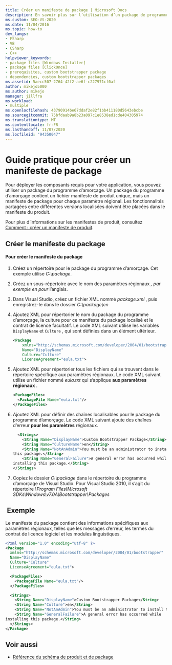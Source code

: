 ```yaml
---
title: Créer un manifeste de package | Microsoft Docs
description: En savoir plus sur l’utilisation d’un package de programme d’amorçage pour déployer les composants requis pour votre application ClickOnce, qui contient un manifeste de package pour chaque paramètre régional.
ms.custom: SEO-VS-2020
ms.date: 11/04/2016
ms.topic: how-to
dev_langs:
- FSharp
- VB
- CSharp
- C++
helpviewer_keywords:
- package files [Windows Installer]
- package files [ClickOnce]
- prerequisites, custom bootstrapper package
- dependencies, custom bootstrapper packages
ms.assetid: 5aecc507-2764-42f2-ae6f-c227971cf0af
author: mikejo5000
ms.author: mikejo
manager: jillfra
ms.workload:
- multiple
ms.openlocfilehash: 43790914be67ddaf2e82f1bb411180d5643ebcbe
ms.sourcegitcommit: 75bfdaab9a8b23a097c1e8538ed1cde404305974
ms.translationtype: MT
ms.contentlocale: fr-FR
ms.lasthandoff: 11/07/2020
ms.locfileid: "94350047"
---
```

# <a name="how-to-create-a-package-manifest"></a>Guide pratique pour créer un manifeste de package
Pour déployer les composants requis pour votre application, vous pouvez utiliser un package du programme d’amorçage. Un package du programme d’amorçage contient un fichier manifeste de produit unique, mais un manifeste de package pour chaque paramètre régional. Les fonctionnalités partagées entre différentes versions localisées doivent être placées dans le manifeste du produit.

 Pour plus d’informations sur les manifestes de produit, consultez [Comment : créer un manifeste de produit](../deployment/how-to-create-a-product-manifest.md).

## <a name="create-the-package-manifest"></a>Créer le manifeste du package

#### <a name="to-create-the-package-manifest"></a>Pour créer le manifeste du package

1. Créez un répertoire pour le package du programme d’amorçage. Cet exemple utilise *C:\package*.

2. Créez un sous-répertoire avec le nom des paramètres régionaux *, par exemple en pour* l’anglais.

3. Dans Visual Studio, créez un fichier XML nommé *package.xml* , puis enregistrez-le dans le dossier *C:\package\en*

4. Ajoutez XML pour répertorier le nom du package du programme d’amorçage, la culture pour ce manifeste du package localisé et le contrat de licence facultatif. Le code XML suivant utilise les variables `DisplayName` et `Culture` , qui sont définies dans un élément ultérieur.

    ```xml
    <Package
        xmlns="http://schemas.microsoft.com/developer/2004/01/bootstrapper"
        Name="DisplayName"
        Culture="Culture"
        LicenseAgreement="eula.txt">
    ```

5. Ajoutez XML pour répertorier tous les fichiers qui se trouvent dans le répertoire spécifique aux paramètres régionaux. Le code XML suivant utilise un fichier nommé *eula.txt* qui s’applique **aux paramètres régionaux** .

    ```xml
    <PackageFiles>
      <PackageFile Name="eula.txt"/>
    </PackageFiles>
    ```

6. Ajoutez XML pour définir des chaînes localisables pour le package du programme d’amorçage. Le code XML suivant ajoute des chaînes d’erreur **pour les paramètres** régionaux.

    ```xml
      <Strings>
        <String Name="DisplayName">Custom Bootstrapper Package</String>
        <String Name="CultureName">en</String>
        <String Name="NotAnAdmin">You must be an administrator to install
    this package.</String>
        <String Name="GeneralFailure">A general error has occurred while
    installing this package.</String>
    </Strings>
    ```

7. Copiez le dossier *C:\package* dans le répertoire du programme d’amorçage de Visual Studio. Pour Visual Studio 2010, il s’agit du répertoire *\Program Files\Microsoft SDKs\Windows\v7.0A\Bootstrapper\Packages*

## <a name="example"></a> Exemple
 Le manifeste du package contient des informations spécifiques aux paramètres régionaux, telles que les messages d’erreur, les termes du contrat de licence logiciel et les modules linguistiques.

```xml
<?xml version="1.0" encoding="utf-8" ?>
<Package
  xmlns="http://schemas.microsoft.com/developer/2004/01/bootstrapper"
  Name="DisplayName"
  Culture="Culture"
  LicenseAgreement="eula.txt">

  <PackageFiles>
    <PackageFile Name="eula.txt"/>
  </PackageFiles>

  <Strings>
    <String Name="DisplayName">Custom Bootstrapper Package</String>
    <String Name="Culture">en</String>
    <String Name="NotAnAdmin">You must be an administrator to install this package.</String>
    <String Name="GeneralFailure">A general error has occurred while
installing this package.</String>
  </Strings>
</Package>
```

## <a name="see-also"></a>Voir aussi
- [Référence du schéma de produit et de package](../deployment/product-and-package-schema-reference.md)